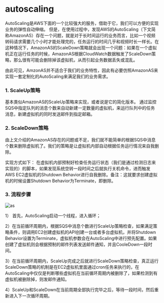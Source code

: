 # autoscaling
AutoScaling是AWS下面的一个比较强大的服务，借助于它，我们可以方便的实现业务的弹性自动伸缩。
但是，在使用过程中，发现AWS的AutoScaling（下文简称AmazonAS）存在一个问题，就是对于长时间运行的业务而言，比如一个视频转码请求需要几个小时才能处理完的，任务运行的时间几乎和视频时长一样长。在这种情况下，AmazonAS的ScaleDown策略就会出现一个问题：如果在一个虚拟机正在运行任务的时候，AmazonAS根据CloudWatch数据触发了ScaleDown策略，那么很有可能会删除掉该虚拟机，从而引起业务数据丢失或混乱。

由此可见，AmzonAS并不适合于我们的业务特性，因此有必要仿照AmazonAS来实现一套定制化的AutoScaling来满足我们的业务需求。

### 1. ScaleUp策略
基本类似AmazonAS的ScaleUp策略来实现，或者说是它的简化版本。
通过监控SQS中指定队列的消息个数来自动新建一定数量的虚拟机，来运行队列中的任务消息，新建虚拟机的同时发送邮件到指定邮箱。

### 2. ScaleDown策略
由上文介绍的AmazonAS存在的问题或不足，我们就不能简单的根据SQS中消息个数来删除虚拟机了。我们的策略是让虚拟机内部自动根据任务运行情况来自我删除。

实现方式如下：
在虚拟机内部预制好检查任务运行状态（我们是通过检测日志来实现的）的脚本，如果发现系统空转一段时间之后就执行关机命令，进而触发AWS EC2虚拟机的Shutdown Behavior进行自我删除。备注：这就要求创建虚拟机的时候设置Shutdown Behavior为Terminate，即删除。

### 3. 流程步骤
![as](http://i.imgur.com/Y49InOW.jpg)

1） 首先，AutoScaling启动一个线程，进入循环；

2）在当前循环周期内，根据SQS中消息个数进行ScaleUp策略检查，如果满足策略条件，则调用EC2创建虚拟机的API创建一台或者多台虚拟机，并将Shutdown Behavior设置为Terminate，虚拟机参数会在AutoScaling中进行预先配置。如果创建了虚拟机则会根据预制的邮件列表发送邮件通知，并且CooleDown一段时间。

3）在当前循环周期内，ScaleUp完成之后就进行ScaleDown策略检查，真正运行ScaleDown策略的机制是在EC2虚拟机里面通过cron任务来执行的，在AutoScaling中仅仅是判断哪些虚拟机在当前循环周期内被删除了，如果检测到有虚拟机被删除掉，则发邮件通知。

4）ScaleUp和ScaleDown在当前周期全部执行完毕之后，等待一段时间，然后重新进入下一次循环周期。

